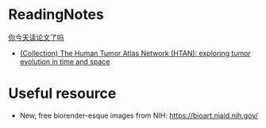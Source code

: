 # ReadingNotes
[你今天读论文了吗](https://rongtingting.github.io/ReadingNotes/)

- [(Collection) The Human Tumor Atlas Network (HTAN): exploring tumor evolution in time and space](https://www.nature.com/collections/fihchcjehc)


# Useful resource
- New, free biorender-esque images from NIH: https://bioart.niaid.nih.gov/
